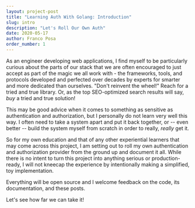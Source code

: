 ```yaml
---
layout: project-post
title: "Learning Auth With Golang: Introduction"
slug: intro
description: "Let's Roll Our Own Auth"
date: 2020-05-17
author: Franco Posa
order_number: 1
---
```


As an engineer developing web applications, I find myself to be particularly curious about the parts of our stack that we are often encouraged to just accept as part of the magic we all work with - the frameworks, tools, and protocols developed and perfected over decades by experts for smarter and more dedicated than ourselves. 
"Don't reinvent the wheel!" Reach for a tried and true library. Or, as the top SEO-optimized search results will say, _buy_ a tried and true solution!

This may be good advice when it comes to something as sensitive as authentication and authorization, but  I personally do not learn very well this way. I often need to take a system apart and put it back together, or -- even better -- build the system myself from scratch in order to really, _really_ get it. 

So for my own education and that of any other experiential learners that may come across this project, I am setting out to roll my own authentication and authorization provider from the ground up and document it all. While there is no intent to turn this project into anything serious or production-ready, I will not kneecap the experience by intentionally making a simplified, toy implementation. 

Everything will be open source and I welcome feedback on the code, its documentation, and these posts.

Let's see how far we can take it!
